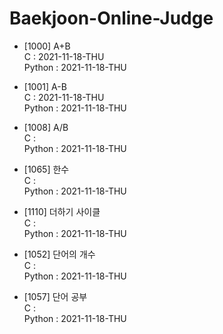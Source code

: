 # Baekjoon-Online-Judge

- [1000] A+B  
    C : 2021-11-18-THU  
    Python : 2021-11-18-THU  

- [1001] A-B  
    C : 2021-11-18-THU  
    Python : 2021-11-18-THU  

- [1008] A/B  
    C :  
    Python : 2021-11-18-THU  

- [1065] 한수  
    C :  
    Python : 2021-11-18-THU  

- [1110] 더하기 사이클  
    C :  
    Python : 2021-11-18-THU  

- [1052] 단어의 개수  
    C :  
    Python : 2021-11-18-THU  

- [1057] 단어 공부  
    C :  
    Python : 2021-11-18-THU  